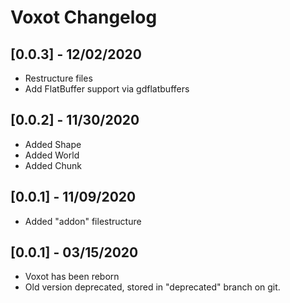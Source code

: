 # Voxot Changelog

## [0.0.3] - 12/02/2020
- Restructure files
- Add FlatBuffer support via gdflatbuffers

## [0.0.2] - 11/30/2020
- Added Shape
- Added World
- Added Chunk

## [0.0.1] - 11/09/2020
- Added "addon" filestructure

## [0.0.1] - 03/15/2020
- Voxot has been reborn
- Old version deprecated, stored in "deprecated" branch on git.